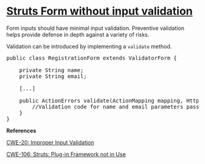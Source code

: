 # [Struts Form without input validation](http://find-sec-bugs.github.io/bugs.htm#STRUTS_FORM_VALIDATION)

Form inputs should have minimal input validation. Preventive validation helps provide defense in depth against a variety of risks.

Validation can be introduced by implementing a `validate` method.

<pre>
public class RegistrationForm extends ValidatorForm {

    private String name;
    private String email;

    [...]

    public ActionErrors validate(ActionMapping mapping, HttpServletRequest request) {
        //Validation code for name and email parameters passed in via the HttpRequest goes here
    }
}
</pre>

**References**  

[CWE-20: Improper Input Validation](http://cwe.mitre.org/data/definitions/20.html)  

[CWE-106: Struts: Plug-in Framework not in Use](http://cwe.mitre.org/data/definitions/106.html)